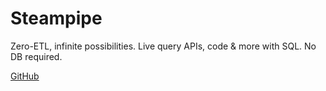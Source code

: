 # Steampipe

Zero-ETL, infinite possibilities. Live query APIs, code & more with SQL. No DB required.

[GitHub](https://github.com/turbot/steampipe)